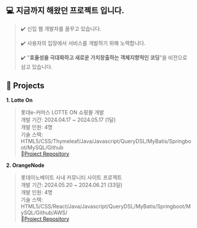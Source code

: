 💻 지금까지 해왔던 프로젝트 입니다.
----------------------------------------------------------

> ✔️  신입 웹 개발자를 꿈꾸고 있습니다.
>
> ✔️ 사용자의 입장에서 서비스를 개발하기 위해 노력합니다.
>
> ✔️ "**효율성을 극대화하고 새로운 가치창출하는 객체지향적인 코딩**"을 비전으로 삼고 있습니다.


**📍 Projects**
----------------------------------------------------------

**1. Lotte On**
> 롯데e-커머스 LOTTE ON 쇼핑몰 개발<br>
> 개발 기간: 2024.04.17 ~ 2024.05.17 (1달)<br>
> 개발 인원: 4명<br>
> 기술 스택: HTML5/CSS/Thymeleaf/Java/Javascript/QueryDSL/MyBatis/Springboot/MySQL/Github<br>
> 📝[Project Repository](https://github.com/Taeyoung20230727/myLotteOn)<br>


**2. OrangeNode**
> 롯데이노베이트 사내 커뮤니티 사이트 프로젝트<br>
> 개발 기간: 2024.05.20 ~ 2024.06.21 (33일)<br>
> 개발 인원: 4명<br>
> 기술 스택: HTML5/CSS/React/Java/Javascript/QueryDSL/MyBatis/Springboot/MySQL/Github/AWS/<br>
> 📝[Project Repository](   )<br>

